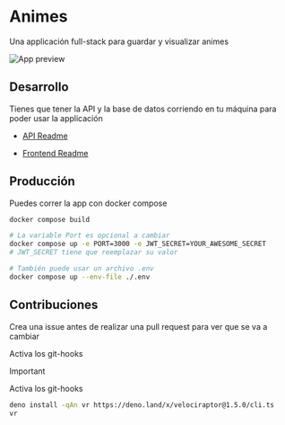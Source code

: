 # Animes

Una applicación full-stack para guardar y visualizar animes

![App preview](https://github.com/jbuendia1y/animes/assets/71197875/73650792-b9d8-43e5-bce4-4e10858e650e)

## Desarrollo

Tienes que tener la API y la base de datos corriendo en tu máquina para poder usar la applicación

- [API Readme](./api/README.md)

- [Frontend Readme](./frontend/README.md)

## Producción

Puedes correr la app con docker compose

```bash
docker compose build

# La variable Port es opcional a cambiar
docker compose up -e PORT=3000 -e JWT_SECRET=YOUR_AWESOME_SECRET
# JWT_SECRET tiene que reemplazar su valor

# También puede usar un archivo .env
docker compose up --env-file ./.env
```

## Contribuciones

Crea una issue antes de realizar una pull request para ver que se va a cambiar

Activa los git-hooks

> [!IMPORTANT]
> Activa los git-hooks
>
> ```bash
> deno install -qAn vr https://deno.land/x/velociraptor@1.5.0/cli.ts
> vr
> ```
